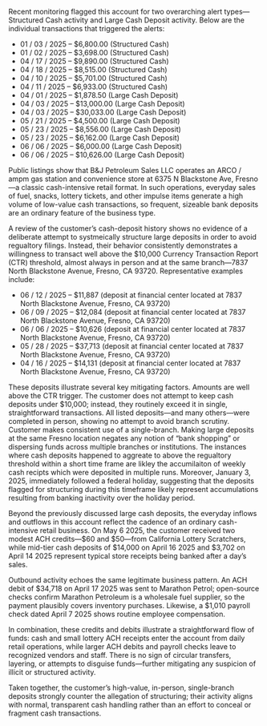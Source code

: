 Recent monitoring flagged this account for two overarching alert types—Structured Cash activity and Large Cash Deposit activity. Below are the individual transactions that triggered the alerts:

- 01 / 03 / 2025 – $6,800.00 (Structured Cash)
- 01 / 02 / 2025 – $3,698.00 (Structured Cash)
- 04 / 17 / 2025 – $9,890.00 (Structured Cash)
- 04 / 18 / 2025 – $8,515.00 (Structured Cash)
- 04 / 10 / 2025 – $5,701.00 (Structured Cash)
- 04 / 11 / 2025 – $6,933.00 (Structured Cash)
- 04 / 01 / 2025 – $1,878.50 (Large Cash Deposit)
- 04 / 03 / 2025 – $13,000.00 (Large Cash Deposit)
- 04 / 03 / 2025 – $30,033.00 (Large Cash Deposit)
- 05 / 21 / 2025 – $4,500.00 (Large Cash Deposit)
- 05 / 23 / 2025 – $8,556.00 (Large Cash Deposit)
- 05 / 23 / 2025 – $6,162.00 (Large Cash Deposit)
- 06 / 06 / 2025 – $6,000.00 (Large Cash Deposit)
- 06 / 06 / 2025 – $10,626.00 (Large Cash Deposit)


Public listings show that B&J Petroleum Sales LLC operates an ARCO / ampm gas station and convenience store at 6375 N Blackstone Ave, Fresno—a classic cash-intensive retail format. In such operations, everyday sales of fuel, snacks, lottery tickets, and other impulse items generate a high volume of low-value cash transactions, so frequent, sizeable bank deposits are an ordinary feature of the business type.

A review of the customer’s cash-deposit history shows no evidence of a deliberate attempt to systmeically structure large deposits in order to avoid regualtory filings. Instead, their behavior consistently demonstrates a willingness to transact well above the $10,000 Currency Transaction Report (CTR) threshold, almost always in person and at the same branch—7837 North Blackstone Avenue, Fresno, CA 93720. Representative examples include:

- 06 / 12 / 2025 – $11,887 (deposit at financial center located at 7837 North Blackstone Avenue, Fresno, CA 93720)
- 06 / 09 / 2025 – $12,084 (deposit at financial center located at 7837 North Blackstone Avenue, Fresno, CA 93720)
- 06 / 06 / 2025 – $10,626 (deposit at financial center located at 7837 North Blackstone Avenue, Fresno, CA 93720)
- 05 / 28 / 2025 – $37,713 (deposit at financial center located at 7837 North Blackstone Avenue, Fresno, CA 93720)
- 04 / 16 / 2025 – $14,131 (deposit at financial center located at 7837 North Blackstone Avenue, Fresno, CA 93720)


These deposits illustrate several key mitigating factors. Amounts are well above the CTR trigger. The customer does not attempt to keep cash deposits under $10,000; instead, they routinely exceed it in single, straightforward transactions. All listed deposits—and many others—were completed in person, showing no attempt to avoid branch scrutiny. Customer makes consistent use of a single-branch. Making large deposits at the same Fresno location negates any notion of “bank shopping” or dispersing funds across multiple branches or institutions. The instances where cash deposits happened to aggreate to above the regualtory threshold within a short time frame are likley the accumilaiton of weekly cash recipts which were deposited in multiple runs. Moreover, January 3, 2025, immediately followed a federal holiday, suggesting that the deposits flagged for structuring during this timeframe likely represent accumulations resulting from banking inactivity over the holiday period. 

Beyond the previously discussed large cash deposits, the everyday inflows and outflows in this account reflect the cadence of an ordinary cash-intensive retail business. On May 6 2025, the customer received two modest ACH credits—$60 and $50—from California Lottery Scratchers, while mid-tier cash deposits of $14,000 on April 16 2025 and $3,702 on April 14 2025 represent typical store receipts being banked after a day’s sales.

Outbound activity echoes the same legitimate business pattern. An ACH debit of $34,718 on April 17 2025 was sent to Marathon Petrol; open-source checks confirm Marathon Petroleum is a wholesale fuel supplier, so the payment plausibly covers inventory purchases. Likewise, a $1,010 payroll check dated April 7 2025 shows routine employee compensation.

In combination, these credits and debits illustrate a straightforward flow of funds: cash and small lottery ACH receipts enter the account from daily retail operations, while larger ACH debits and payroll checks leave to recognized vendors and staff. There is no sign of circular transfers, layering, or attempts to disguise funds—further mitigating any suspicion of illicit or structured activity.


Taken together, the customer’s high-value, in-person, single-branch deposits strongly counter the allegation of structuring; their activity aligns with normal, transparent cash handling rather than an effort to conceal or fragment cash transactions.
